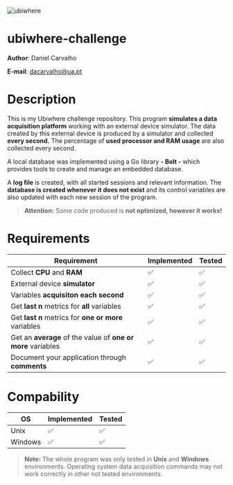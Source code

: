 ![ubiwhere](https://portugalsmartcities.fil.pt/wp-content/uploads/filexp/147/001.png)
# ubiwhere-challenge
**Author**: Daniel Carvalho

**E-mail**: dacarvalho@ua.pt

# Description
This is my Ubiwhere challenge repository. This program **simulates a data acquisition platform** working with an external device simulator.
The data created by this external device is produced by a simulator and collected **every second.**
The percentage of **used processor and RAM usage** are also collected every second.

A local database was implemented using a Go library **- Bolt -** which provides tools to create and manage an embedded database.

A **log file** is created, with all started sessions and relevant information. The **database is created whenever it does not exist** and its control variables are also updated with each new session of the program.

> **Attention:** Some code produced is **not optimized, however it works!**

# Requirements
|Requirement               |Implemented                | Tested |
|----------------|-------------------------------|--------------|
|Collect **CPU** and **RAM**                |:white_check_mark: |:white_check_mark: |
|External device **simulator**          |:white_check_mark: |:white_check_mark: |
|Variables **acquisiton each second**   |:white_check_mark: |:white_check_mark: |
|Get **last n** metrics for **all** variables   |:white_check_mark: |:white_check_mark: |
|Get **last n** metrics for **one or more** variables   |:white_check_mark: |:white_check_mark: |
|Get an **average** of the value of **one or more** variables  |:white_check_mark: |:white_check_mark: |
|Document your application through **comments**  |:white_check_mark: |:white_check_mark: |

# Compability
|OS               |Implemented                | Tested |
|----------------|-------------------------------|--------------|
|Unix    |:white_check_mark: |:white_check_mark: |
|Windows         |:white_check_mark: |:white_check_mark: |



> **Note:** The whole program was only tested in **Unix** and **Windows** environments. Operating system data acquisition commands may not work correctly in other not tested environments.